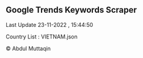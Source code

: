 

## Google Trends Keywords Scraper 
 
Last Update 23-11-2022 , 15:44:50

Country List :
VIETNAM.json



© Abdul Muttaqin 
